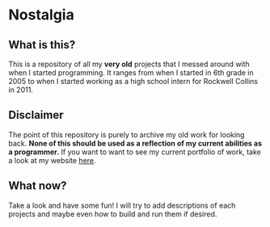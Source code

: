 # Nostalgia

## What is this?
This is a repository of all my **very old** projects that I messed around with when I started programming. It ranges from when I started in 6th grade in 2005 to when I started working as a high school intern for Rockwell Collins in 2011.

## Disclaimer
The point of this repository is purely to archive my old work for looking back. **None of this should be used as a reflection of my current abilities as a programmer.** If you want to want to see my current portfolio of work, take a look at my website [here](http://www.michaeledavies.com).

## What now?
Take a look and have some fun! I will try to add descriptions of each projects and maybe even how to build and run them if desired.